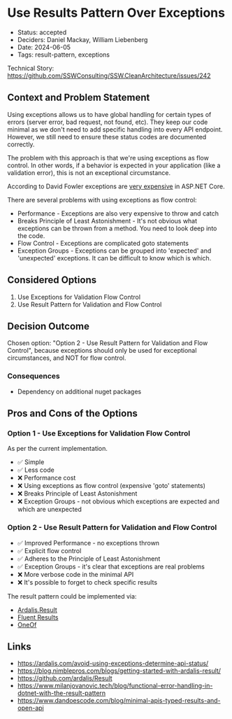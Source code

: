 # Use Results Pattern Over Exceptions

- Status: accepted
- Deciders: Daniel Mackay, William Liebenberg
- Date: 2024-06-05
- Tags: result-pattern, exceptions

Technical Story: https://github.com/SSWConsulting/SSW.CleanArchitecture/issues/242

## Context and Problem Statement

Using exceptions allows us to have global handling for certain types of errors (server error, bad request, not found, etc). They keep our code minimal as we don't need to add specific handling into every API endpoint. However, we still need to ensure these status codes are documented correctly.

The problem with this approach is that we're using exceptions as flow control. In other words, if a behavior is expected in your application (like a validation error), this is not an exceptional circumstance.

According to David Fowler exceptions are [very expensive](https://github.com/dotnet/aspnetcore/issues/46280#issuecomment-1527898867) in ASP.NET Core.

There are several problems with using exceptions as flow control:

- Performance - Exceptions are also very expensive to throw and catch
- Breaks Principle of Least Astonishment - It's not obvious what exceptions can be thrown from a method. You need to look deep into the code.
- Flow Control - Exceptions are complicated goto statements
- Exception Groups - Exceptions can be grouped into 'expected' and 'unexpected' exceptions. It can be difficult to know which is which.

## Considered Options

1. Use Exceptions for Validation Flow Control
2. Use Result Pattern for Validation and Flow Control

## Decision Outcome

Chosen option: "Option 2 - Use Result Pattern for Validation and Flow Control", because exceptions should only be used for exceptional circumstances, and NOT for flow control.

### Consequences <!-- optional -->

- Dependency on additional nuget packages

## Pros and Cons of the Options <!-- optional -->

### Option 1 - Use Exceptions for Validation Flow Control

As per the current implementation.

- ✅ Simple
- ✅ Less code
- ❌ Performance cost
- ❌ Using exceptions as flow control (expensive 'goto' statements)
- ❌ Breaks Principle of Least Astonishment
- ❌ Exception Groups - not obvious which exceptions are expected and which are unexpected

### Option 2 - Use Result Pattern for Validation and Flow Control

- ✅ Improved Performance - no exceptions thrown
- ✅ Explicit flow control
- ✅ Adheres to the Principle of Least Astonishment
- ✅ Exception Groups - it's clear that exceptions are real problems
- ❌ More verbose code in the minimal API
- ❌ It's possible to forget to check specific results

The result pattern could be implemented via:

- [Ardalis.Result](https://github.com/ardalis/Result)
- [Fluent Results](https://github.com/altmann/FluentResults)
- [OneOf](https://github.com/mcintyre321/OneOf)

## Links <!-- optional -->

- https://ardalis.com/avoid-using-exceptions-determine-api-status/
- https://blog.nimblepros.com/blogs/getting-started-with-ardalis-result/
- https://github.com/ardalis/Result
- https://www.milanjovanovic.tech/blog/functional-error-handling-in-dotnet-with-the-result-pattern
- https://www.dandoescode.com/blog/minimal-apis-typed-results-and-open-api
